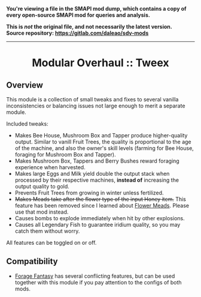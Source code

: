 **You're viewing a file in the SMAPI mod dump, which contains a copy of every open-source SMAPI mod
for queries and analysis.**

**This is _not_ the original file, and not necessarily the latest version.**  
**Source repository: https://gitlab.com/daleao/sdv-mods**

----

<div align="center">

# Modular Overhaul :: Tweex

</div>

## Overview

This module is a collection of small tweaks and fixes to several vanilla inconsistencies or balancing issues not large enough to merit a separate module.

Included tweaks:
- Makes Bee House, Mushroom Box and Tapper produce higher-quality output. Similar to vanill Fruit Trees, the quality is proportional to the age of the machine, and also the owner's skill levels (farming for Bee House, foraging for Mushroom Box and Tapper).
- Makes Mushroom Box, Tappers and Berry Bushes reward foraging experience when harvested.
- Makes large Eggs and Milk yield double the output stack when processed by their respective machines, **instead of** increasing the output quality to gold.
- Prevents Fruit Trees from growing in winter unless fertilized.
- ~~Makes Meads take after the flower type of the input Honey item.~~ This feature has been removed since I learned about [Flower Meads](https://www.nexusmods.com/stardewvalley/mods/5767). Please use that mod instead.
- Causes bombs to explode immediately when hit by other explosions.
- Causes all Legendary Fish to guarantee iridium quality, so you may catch them without worry.

All features can be toggled on or off.

## Compatibility

- [Forage Fantasy](https://www.nexusmods.com/stardewvalley/mods/7554) has several conflicting features, but can be used together with this module if you pay attention to the configs of both mods.
